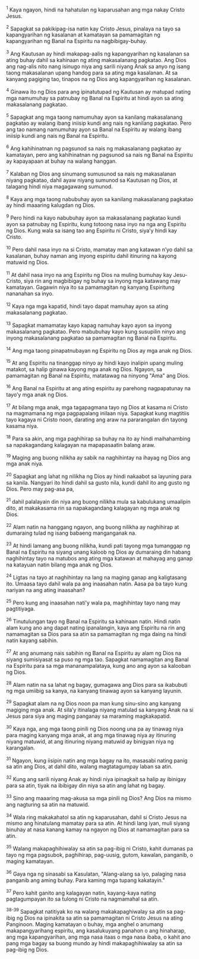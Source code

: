 <sup>1</sup>
Kaya ngayon, hindi na hahatulan ng kaparusahan ang mga nakay Cristo Jesus. 

<sup>2</sup>
Sapagkat sa pakikipag-isa natin kay Cristo Jesus, pinalaya na tayo sa kapangyarihan ng kasalanan at kamatayan sa pamamagitan ng kapangyarihan ng Banal na Espiritu na nagbibigay-buhay. 

<sup>3</sup>
Ang Kautusan ay hindi makapag-aalis ng kapangyarihan ng kasalanan sa ating buhay dahil sa kahinaan ng ating makasalanang pagkatao. Ang Dios ang nag-alis nito nang isinugo niya ang sarili niyang Anak sa anyo ng isang taong makasalanan upang handog para sa ating mga kasalanan. At sa kanyang pagiging tao, tinapos na ng Dios ang kapangyarihan ng kasalanan. 

<sup>4</sup>
Ginawa ito ng Dios para ang ipinatutupad ng Kautusan ay matupad nating mga namumuhay sa patnubay ng Banal na Espiritu at hindi ayon sa ating makasalanang pagkatao. 

<sup>5</sup>
Sapagkat ang mga taong namumuhay ayon sa kanilang makasalanang pagkatao ay walang ibang iniisip kundi ang nais ng kanilang pagkatao. Pero ang tao namang namumuhay ayon sa Banal na Espiritu ay walang ibang iniisip kundi ang nais ng Banal na Espiritu. 

<sup>6</sup>
Ang kahihinatnan ng pagsunod sa nais ng makasalanang pagkatao ay kamatayan, pero ang kahihinatnan ng pagsunod sa nais ng Banal na Espiritu ay kapayapaan at buhay na walang hanggan. 

<sup>7</sup>
Kalaban ng Dios ang sinumang sumusunod sa nais ng makasalanan niyang pagkatao, dahil ayaw niyang sumunod sa Kautusan ng Dios, at talagang hindi niya magagawang sumunod. 

<sup>8</sup>
Kaya ang mga taong nabubuhay ayon sa kanilang makasalanang pagkatao ay hindi maaaring kalugdan ng Dios. 

<sup>9</sup>
Pero hindi na kayo nabubuhay ayon sa makasalanang pagkatao kundi ayon sa patnubay ng Espiritu, kung totoong nasa inyo na nga ang Espiritu ng Dios. Kung wala sa isang tao ang Espiritu ni Cristo, siyaʼy hindi kay Cristo. 

<sup>10</sup>
Pero dahil nasa inyo na si Cristo, mamatay man ang katawan nʼyo dahil sa kasalanan, buhay naman ang inyong espiritu dahil itinuring na kayong matuwid ng Dios. 

<sup>11</sup>
At dahil nasa inyo na ang Espiritu ng Dios na muling bumuhay kay Jesu-Cristo, siya rin ang magbibigay ng buhay sa inyong mga katawang may kamatayan. Gagawin niya ito sa pamamagitan ng kanyang Espiritung nananahan sa inyo. 

<sup>12</sup>
Kaya nga mga kapatid, hindi tayo dapat mamuhay ayon sa ating makasalanang pagkatao. 

<sup>13</sup>
Sapagkat mamamatay kayo kapag namuhay kayo ayon sa inyong makasalanang pagkatao. Pero mabubuhay kayo kung susupilin ninyo ang inyong makasalanang pagkatao sa pamamagitan ng Banal na Espiritu. 

<sup>14</sup>
Ang mga taong pinapatnubayan ng Espiritu ng Dios ay mga anak ng Dios. 

<sup>15</sup>
At ang Espiritu na tinanggap ninyo ay hindi kayo inalipin upang muling matakot, sa halip ginawa kayong mga anak ng Dios. Ngayon, sa pamamagitan ng Banal na Espiritu, matatawag na ninyong "Ama" ang Dios. 

<sup>16</sup>
Ang Banal na Espiritu at ang ating espiritu ay parehong nagpapatunay na tayoʼy mga anak ng Dios. 

<sup>17</sup>
At bilang mga anak, mga tagapagmana tayo ng Dios at kasama ni Cristo na magmamana ng mga pagpapalang inilaan niya. Sapagkat kung magtitiis tayo kagaya ni Cristo noon, darating ang araw na pararangalan din tayong kasama niya.

<sup>18</sup>
Para sa akin, ang mga paghihirap sa buhay na ito ay hindi maihahambing sa napakagandang kalagayan na mapapasaatin balang araw. 

<sup>19</sup>
Maging ang buong nilikha ay sabik na naghihintay na ihayag ng Dios ang mga anak niya. 

<sup>20</sup>
Sapagkat ang lahat ng nilikha ng Dios ay hindi nakaabot sa layuning para sa kanila. Nangyari ito hindi dahil sa gusto nila, kundi dahil ito ang gusto ng Dios. Pero may pag-asa pa, 

<sup>21</sup>
dahil palalayain din niya ang buong nilikha mula sa kabulukang umaalipin dito, at makakasama rin sa napakagandang kalagayan ng mga anak ng Dios. 

<sup>22</sup>
Alam natin na hanggang ngayon, ang buong nilikha ay naghihirap at dumaraing tulad ng isang babaeng manganganak na. 

<sup>23</sup>
At hindi lamang ang buong nilikha, kundi pati tayong mga tumanggap ng Banal na Espiritu na siyang unang kaloob ng Dios ay dumaraing din habang naghihintay tayo na matubos ang ating mga katawan at mahayag ang ganap na katayuan natin bilang mga anak ng Dios. 

<sup>24</sup>
Ligtas na tayo at naghihintay na lang na maging ganap ang kaligtasang ito. Umaasa tayo dahil wala pa ang inaasahan natin. Aasa pa ba tayo kung nariyan na ang ating inaasahan? 

<sup>25</sup>
Pero kung ang inaasahan natiʼy wala pa, maghihintay tayo nang may pagtitiyaga. 

<sup>26</sup>
Tinutulungan tayo ng Banal na Espiritu sa kahinaan natin. Hindi natin alam kung ano ang dapat nating ipanalangin, kaya ang Espiritu na rin ang namamagitan sa Dios para sa atin sa pamamagitan ng mga daing na hindi natin kayang sabihin. 

<sup>27</sup>
At ang anumang nais sabihin ng Banal na Espiritu ay alam ng Dios na siyang sumisiyasat sa puso ng mga tao. Sapagkat namamagitan ang Banal na Espiritu para sa mga mananampalataya, kung ano ang ayon sa kalooban ng Dios. 

<sup>28</sup>
Alam natin na sa lahat ng bagay, gumagawa ang Dios para sa ikabubuti ng mga umiibig sa kanya, na kanyang tinawag ayon sa kanyang layunin. 

<sup>29</sup>
Sapagkat alam na ng Dios noon pa man kung sinu-sino ang kanyang magiging mga anak. At silaʼy itinalaga niyang matulad sa kanyang Anak na si Jesus para siya ang maging panganay sa maraming magkakapatid. 

<sup>30</sup>
Kaya nga, ang mga taong pinili ng Dios noong una pa ay tinawag niya para maging kanyang mga anak, at ang mga tinawag niya ay itinuring niyang matuwid, at ang itinuring niyang matuwid ay binigyan niya ng karangalan.

<sup>31</sup>
Ngayon, kung iisipin natin ang mga bagay na ito, masasabi nating panig sa atin ang Dios, at dahil dito, walang magtatagumpay laban sa atin. 

<sup>32</sup>
Kung ang sarili niyang Anak ay hindi niya ipinagkait sa halip ay ibinigay para sa atin, tiyak na ibibigay din niya sa atin ang lahat ng bagay. 

<sup>33</sup>
Sino ang maaaring mag-akusa sa mga pinili ng Dios? Ang Dios na mismo ang nagturing sa atin na matuwid. 

<sup>34</sup>
Wala ring makakahatol sa atin ng kaparusahan, dahil si Cristo Jesus na mismo ang hinatulang mamatay para sa atin. At hindi lang iyan, muli siyang binuhay at nasa kanang kamay na ngayon ng Dios at namamagitan para sa atin. 

<sup>35</sup>
Walang makapaghihiwalay sa atin sa pag-ibig ni Cristo, kahit dumanas pa tayo ng mga pagsubok, paghihirap, pag-uusig, gutom, kawalan, panganib, o maging kamatayan. 

<sup>36</sup>
Gaya nga ng sinasabi sa Kasulatan, "Alang-alang sa iyo, palaging nasa panganib ang aming buhay. Para kaming mga tupang kakatayin." 

<sup>37</sup>
Pero kahit ganito ang kalagayan natin, kayang-kaya nating pagtagumpayan ito sa tulong ni Cristo na nagmamahal sa atin.

<sup>38-39</sup>
Sapagkat natitiyak ko na walang makakapaghiwalay sa atin sa pag-ibig ng Dios na ipinakita sa atin sa pamamagitan ni Cristo Jesus na ating Panginoon. Maging kamatayan o buhay, mga anghel o anumang makapangyarihang espiritu, ang kasalukuyang panahon o ang hinaharap, ang mga kapangyarihan, ang mga nasa itaas o mga nasa ibaba, o kahit ano pang mga bagay sa buong mundo ay hindi makapaghihiwalay sa atin sa pag-ibig ng Dios.